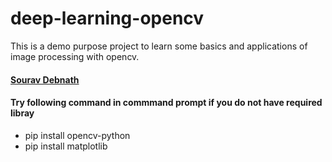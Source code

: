 # deep-learning-opencv

This is a demo purpose project to learn some basics and applications of 
image processing with opencv.
#### [Sourav Debnath](https://www.linkedin.com/in/sourav-debnath-3673a3128)

#### Try following command in commmand prompt if you do not have required libray
* pip install opencv-python
* pip install matplotlib

